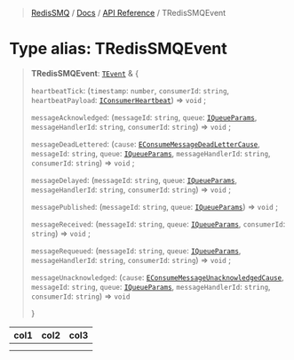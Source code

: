 > [RedisSMQ](../../../README.md) / [Docs](../../README.md) / [API Reference](../README.md) / TRedisSMQEvent

# Type alias: TRedisSMQEvent

> **TRedisSMQEvent**: [`TEvent`](https://github.com/weyoss/redis-smq-common/blob/master/docs/api/README.md#tevent) & \{
>
> `heartbeatTick`: (`timestamp`: `number`, `consumerId`: `string`, `heartbeatPayload`: [`IConsumerHeartbeat`](../interfaces/IConsumerHeartbeat.md)) => `void` ;
>
> `messageAcknowledged`: (`messageId`: `string`, `queue`: [`IQueueParams`](../interfaces/IQueueParams.md), `messageHandlerId`: `string`, `consumerId`: `string`) => `void` ;
>
> `messageDeadLettered`: (`cause`: [`EConsumeMessageDeadLetterCause`](../enumerations/EConsumeMessageDeadLetterCause.md), `messageId`: `string`, `queue`: [`IQueueParams`](../interfaces/IQueueParams.md), `messageHandlerId`: `string`, `consumerId`: `string`) => `void` ;
>
> `messageDelayed`: (`messageId`: `string`, `queue`: [`IQueueParams`](../interfaces/IQueueParams.md), `messageHandlerId`: `string`, `consumerId`: `string`) => `void` ;
>
> `messagePublished`: (`messageId`: `string`, `queue`: [`IQueueParams`](../interfaces/IQueueParams.md)) => `void` ;
>
> `messageReceived`: (`messageId`: `string`, `queue`: [`IQueueParams`](../interfaces/IQueueParams.md), `consumerId`: `string`) => `void` ;
>
> `messageRequeued`: (`messageId`: `string`, `queue`: [`IQueueParams`](../interfaces/IQueueParams.md), `messageHandlerId`: `string`, `consumerId`: `string`) => `void` ;
>
> `messageUnacknowledged`: (`cause`: [`EConsumeMessageUnacknowledgedCause`](../enumerations/EConsumeMessageUnacknowledgedCause.md), `messageId`: `string`, `queue`: [`IQueueParams`](../interfaces/IQueueParams.md), `messageHandlerId`: `string`, `consumerId`: `string`) => `void`
>
> }


| col1 | col2 | col3 |
| ------ | ------ | ------ |
|      |      |      |
|      |      |      |
